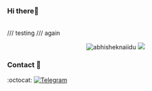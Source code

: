 ### Hi there👋
<br/>
/// testing
/// again
<div align="left" style={text-align:"center"}>
<p align="center"> <img src="https://github-readme-stats.vercel.app/api?username=jamshdbek&show_icons=true&theme=gotham" alt="abhisheknaiidu" />
 <img src="https://github.githubassets.com/images/mona-whisper.gif" /> 
</div>
  
### Contact 📨
:octocat:
[![Telegram](https://img.shields.io/badge/@Jamshid-2CA5E0?style=for-the-badge&logo=telegram&logoColor=white)](https://t.me/jamshid_ibroximov)



 
